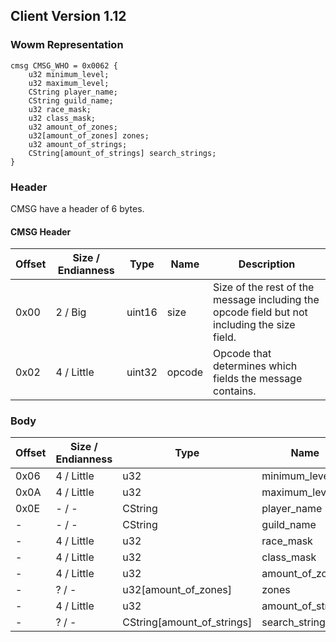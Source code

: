 ## Client Version 1.12

### Wowm Representation
```rust,ignore
cmsg CMSG_WHO = 0x0062 {
    u32 minimum_level;    
    u32 maximum_level;    
    CString player_name;    
    CString guild_name;    
    u32 race_mask;    
    u32 class_mask;    
    u32 amount_of_zones;    
    u32[amount_of_zones] zones;    
    u32 amount_of_strings;    
    CString[amount_of_strings] search_strings;    
}
```
### Header
CMSG have a header of 6 bytes.

#### CMSG Header
| Offset | Size / Endianness | Type   | Name   | Description |
| ------ | ----------------- | ------ | ------ | ----------- |
| 0x00   | 2 / Big           | uint16 | size   | Size of the rest of the message including the opcode field but not including the size field.|
| 0x02   | 4 / Little        | uint32 | opcode | Opcode that determines which fields the message contains.|
### Body
| Offset | Size / Endianness | Type | Name | Description |
| ------ | ----------------- | ---- | ---- | ----------- |
| 0x06 | 4 / Little | u32 | minimum_level |  |
| 0x0A | 4 / Little | u32 | maximum_level |  |
| 0x0E | - / - | CString | player_name |  |
| - | - / - | CString | guild_name |  |
| - | 4 / Little | u32 | race_mask |  |
| - | 4 / Little | u32 | class_mask |  |
| - | 4 / Little | u32 | amount_of_zones |  |
| - | ? / - | u32[amount_of_zones] | zones |  |
| - | 4 / Little | u32 | amount_of_strings |  |
| - | ? / - | CString[amount_of_strings] | search_strings |  |
